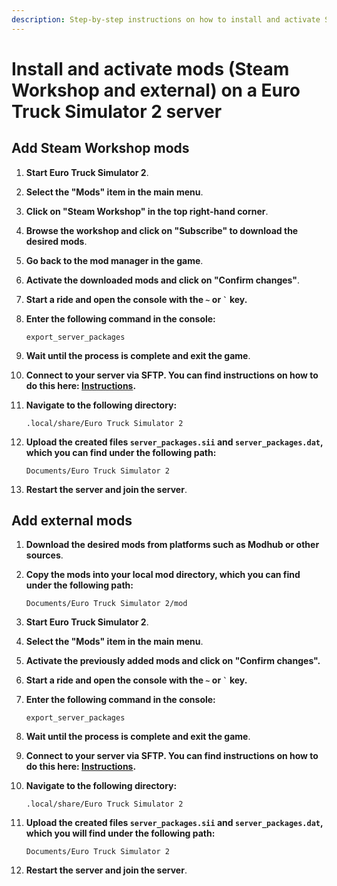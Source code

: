 ```yaml
---
description: Step-by-step instructions on how to install and activate Steam Workshop and external mods on a Euro Truck Simulator 2 server.
---
```


# Install and activate mods (Steam Workshop and external) on a Euro Truck Simulator 2 server

## Add Steam Workshop mods

1. <strong>Start Euro Truck Simulator 2</strong>.

2. <strong>Select the "Mods" item in the main menu</strong>.

3. <strong>Click on "Steam Workshop" in the top right-hand corner</strong>.

4. <strong>Browse the workshop and click on "Subscribe" to download the desired mods</strong>.

5. <strong>Go back to the mod manager in the game</strong>.

6. <strong>Activate the downloaded mods and click on "Confirm changes"</strong>.

7. <strong>Start a ride and open the console with the `~` or ```` ` ```` key.</strong>

8. <strong>Enter the following command in the console:</strong>

    ```
    export_server_packages
    ```

9. <strong>Wait until the process is complete and exit the game</strong>.

10. <strong>Connect to your server via SFTP. You can find instructions on how to do this here: [Instructions](../establish-sftp-connection.md).</strong>

11. <strong>Navigate to the following directory:</strong>

    ```
    .local/share/Euro Truck Simulator 2
    ```

12. <strong>Upload the created files ```server_packages.sii``` and ```server_packages.dat```, which you can find under the following path:</strong>

    ```
    Documents/Euro Truck Simulator 2
    ```

13. <strong>Restart the server and join the server</strong>.

## Add external mods

1. <strong>Download the desired mods from platforms such as Modhub or other sources</strong>.

2. <strong>Copy the mods into your local mod directory, which you can find under the following path:</strong>

    ```
    Documents/Euro Truck Simulator 2/mod
    ```

3. <strong>Start Euro Truck Simulator 2</strong>.

4. <strong>Select the "Mods" item in the main menu</strong>.

5. <strong>Activate the previously added mods and click on "Confirm changes".</strong>

6. <strong>Start a ride and open the console with the `~` or ```` ` ```` key.</strong>

7. <strong>Enter the following command in the console:</strong>

    ```
    export_server_packages
    ```

8. <strong>Wait until the process is complete and exit the game</strong>.

9. <strong>Connect to your server via SFTP. You can find instructions on how to do this here: [Instructions](../establish-sftp-connection.md).</strong>

10. <strong>Navigate to the following directory:</strong>

    ```
    .local/share/Euro Truck Simulator 2
    ```

11. <strong>Upload the created files ```server_packages.sii``` and ```server_packages.dat```, which you will find under the following path:</strong>

    ```
    Documents/Euro Truck Simulator 2
    ```

12. <strong>Restart the server and join the server</strong>.

